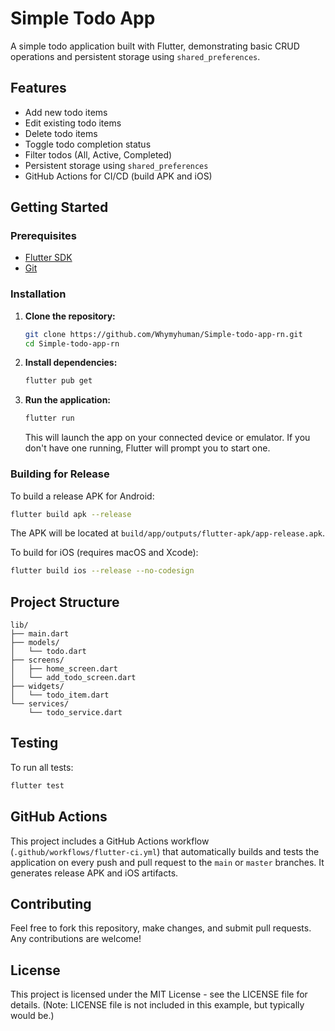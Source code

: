 # Simple Todo App

A simple todo application built with Flutter, demonstrating basic CRUD operations and persistent storage using `shared_preferences`.

## Features

*   Add new todo items
*   Edit existing todo items
*   Delete todo items
*   Toggle todo completion status
*   Filter todos (All, Active, Completed)
*   Persistent storage using `shared_preferences`
*   GitHub Actions for CI/CD (build APK and iOS)

## Getting Started

### Prerequisites

*   [Flutter SDK](https://flutter.dev/docs/get-started/install)
*   [Git](https://git-scm.com/book/en/v2/Getting-Started-Installing-Git)

### Installation

1.  **Clone the repository:**

    ```bash
    git clone https://github.com/Whymyhuman/Simple-todo-app-rn.git
    cd Simple-todo-app-rn
    ```

2.  **Install dependencies:**

    ```bash
    flutter pub get
    ```

3.  **Run the application:**

    ```bash
    flutter run
    ```

    This will launch the app on your connected device or emulator. If you don't have one running, Flutter will prompt you to start one.

### Building for Release

To build a release APK for Android:

```bash
flutter build apk --release
```

The APK will be located at `build/app/outputs/flutter-apk/app-release.apk`.

To build for iOS (requires macOS and Xcode):

```bash
flutter build ios --release --no-codesign
```

## Project Structure

```
lib/
├── main.dart
├── models/
│   └── todo.dart
├── screens/
│   ├── home_screen.dart
│   └── add_todo_screen.dart
├── widgets/
│   └── todo_item.dart
└── services/
    └── todo_service.dart
```

## Testing

To run all tests:

```bash
flutter test
```

## GitHub Actions

This project includes a GitHub Actions workflow (`.github/workflows/flutter-ci.yml`) that automatically builds and tests the application on every push and pull request to the `main` or `master` branches. It generates release APK and iOS artifacts.

## Contributing

Feel free to fork this repository, make changes, and submit pull requests. Any contributions are welcome!

## License

This project is licensed under the MIT License - see the LICENSE file for details. (Note: LICENSE file is not included in this example, but typically would be.)


